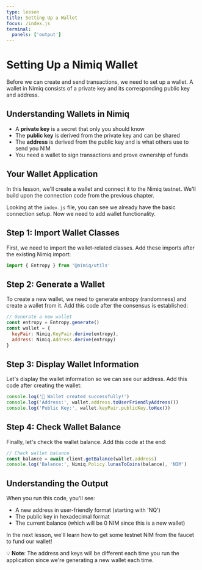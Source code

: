```yaml
---
type: lesson
title: Setting Up a Wallet
focus: /index.js
terminal:
  panels: ['output']
---
```


# Setting Up a Nimiq Wallet

Before we can create and send transactions, we need to set up a wallet. A wallet in Nimiq consists of a private key and its corresponding public key and address.

## Understanding Wallets in Nimiq

- A **private key** is a secret that only you should know
- The **public key** is derived from the private key and can be shared
- The **address** is derived from the public key and is what others use to send you NIM
- You need a wallet to sign transactions and prove ownership of funds

## Your Wallet Application

In this lesson, we'll create a wallet and connect it to the Nimiq testnet. We'll build upon the connection code from the previous chapter.

Looking at the `index.js` file, you can see we already have the basic connection setup. Now we need to add wallet functionality.

## Step 1: Import Wallet Classes

First, we need to import the wallet-related classes. Add these imports after the existing Nimiq import:

```js
import { Entropy } from '@nimiq/utils'
```

## Step 2: Generate a Wallet

To create a new wallet, we need to generate entropy (randomness) and create a wallet from it. Add this code after the consensus is established:

```js
// Generate a new wallet
const entropy = Entropy.generate()
const wallet = {
  keyPair: Nimiq.KeyPair.derive(entropy),
  address: Nimiq.Address.derive(entropy)
}
```

## Step 3: Display Wallet Information

Let's display the wallet information so we can see our address. Add this code after creating the wallet:

```js
console.log('🎉 Wallet created successfully!')
console.log('Address:', wallet.address.toUserFriendlyAddress())
console.log('Public Key:', wallet.keyPair.publicKey.toHex())
```

## Step 4: Check Wallet Balance

Finally, let's check the wallet balance. Add this code at the end:

```js
// Check wallet balance
const balance = await client.getBalance(wallet.address)
console.log('Balance:', Nimiq.Policy.lunasToCoins(balance), 'NIM')
```

## Understanding the Output

When you run this code, you'll see:
- A new address in user-friendly format (starting with 'NQ')
- The public key in hexadecimal format
- The current balance (which will be 0 NIM since this is a new wallet)

In the next lesson, we'll learn how to get some testnet NIM from the faucet to fund our wallet!

💡 **Note**: The address and keys will be different each time you run the application since we're generating a new wallet each time. 
